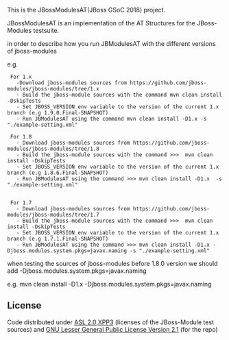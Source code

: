 This is the JBossModulesAT(JBoss GSoC 2018) project.

JBossModulesAT is an implementation of the AT Structures for the JBoss-Modules testsuite.

in order to describe how you run JBModulesAT with the different versions of jboss-modules

e.g.
 
     For 1.x
       -Download jboss-modules sources from https://github.com/jboss-modules/jboss-modules/tree/1.x
       - Build the jboss-module sources with the command mvn clean install -DskipTests
       - Set JBOSS_VERSION env variable to the version of the current 1.x branch (e.g 1.9.0.Final-SNAPSHOT)
       - Run JBModulesAT using the command mvn clean install -D1.x -s "./example-setting.xml"
    
     For 1.8
       - Download jboss-modules sources from https://github.com/jboss-modules/jboss-modules/tree/1.8
       - Build the jboss-module sources with the command >>>  mvn clean install -DskipTests
       - Set JBOSS_VERSION env variable to the version of the current 1.x branch (e.g 1.8.6.Final-SNAPSHOT)
       - Run JBModulesAT using the command >>> mvn clean install -D1.x  -s "./example-setting.xml"


     For 1.7
       - Download jboss-modules sources from https://github.com/jboss-modules/jboss-modules/tree/1.7
       - Build the jboss-module sources with the command >>>  mvn clean install -DskipTests
       - Set JBOSS_VERSION env variable to the version of the current 1.x branch (e.g 1.7.1.Final-SNAPSHOT)
       - Run JBModulesAT using the command >>> mvn clean install -D1.x -Djboss.modules.system.pkgs=javax.naming -s "./example-setting.xml" 
        
     
   

 when testing the sources of jboss-modules before 1.8.0 version we should add -Djboss.modules.system.pkgs=javax.naming

  e.g. mvn clean install -D1.x -Djboss.modules.system.pkgs=javax.naming


## License


Code distributed under [ASL 2.0](LICENSE.TXT),[XPP3](XPP3-LICENSE.TXT) (licenses of the JBoss-Module test sources) and [GNU Lesser General Public License Version 2.1](http://www.gnu.org/licenses/lgpl-2.1-standalone.html) (for the repo)
